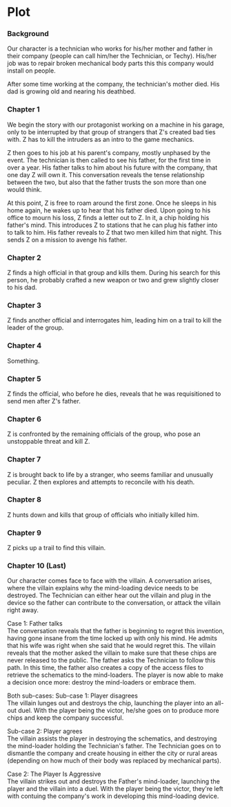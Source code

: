 # Plot


### Background

Our character is a technician who works for his/her mother and father in their company (people can call him/her the Technician, or Techy). His/her job was to repair broken mechanical body parts this this company would install on people.

After some time working at the company, the technician's mother died. His dad is growing old and nearing his deathbed.

### Chapter 1

We begin the story with our protagonist working on a machine in his garage, only to be interrupted by that group of strangers that Z's created bad ties with. Z has to kill the intruders as an intro to the game mechanics.

Z then goes to his job at his parent's company, mostly unphased by the event. The technician is then called to see his father, for the first time in over a year. His father talks to him about his future with the company, that one day Z will own it. This conversation reveals the tense relationship between the two, but also that the father trusts the son more than one would think.

At this point, Z is free to roam around the first zone. Once he sleeps in his home again, he wakes up to hear that his father died. Upon going to his office to mourn his loss, Z finds a letter out to Z. In it, a chip holding his father's mind. This introduces Z to stations that he can plug his father into to talk to him. His father reveals to Z that two men killed him that night. This sends Z on a mission to avenge his father.

### Chapter 2

Z finds a high official in that group and kills them. During his search for this person, he probably crafted a new weapon or two and grew slightly closer to his dad.

### Chapter 3

Z finds another official and interrogates him, leading him on a trail to kill the leader of the group.

### Chapter 4

Something.

### Chapter 5

Z finds the official, who before he dies, reveals that he was requisitioned to send men after Z's father.

### Chapter 6

Z is confronted by the remaining officials of the group, who pose an unstoppable threat and kill Z.

### Chapter 7

Z is brought back to life by a stranger, who seems familiar and unusually peculiar. Z then explores and attempts to reconcile with his death.

### Chapter 8

Z hunts down and kills that group of officials who initially killed him.


### Chapter 9

Z picks up a trail to find this villain.

### Chapter 10 (Last)

Our character comes face to face with the villain. A conversation arises, where the villain explains why the mind-loading device needs to be destroyed. The Technician can either hear out the villain and plug in the device so the father can contribute to the conversation, or attack the villain right away.

Case 1: Father talks <br/>
The conversation reveals that the father is beginning to regret this invention, having gone insane from the time locked up with only his mind. He admits that his wife was right when she said that he would regret this. The villain reveals that the mother asked the villain to make sure that these chips are never released to the public. The father asks the Technician to follow this path. In this time, the father also creates a copy of the access files to retrieve the schematics to the mind-loaders. The player is now able to make a decision once more: destroy the mind-loaders or embrace them.

Both sub-cases:
Sub-case 1: Player disagrees <br/>
The villain lunges out and destroys the chip, launching the player into an all-out duel. With the player being the victor, he/she goes on to produce more chips and keep the company successful.

Sub-case 2: Player agrees <br/>
The villain assists the player in destroying the schematics, and destroying the mind-loader holding the Technician's father. The Technician goes on to dismantle the company and create housing in either the city or rural areas (depending on how much of their body was replaced by mechanical parts).

Case 2: The Player Is Aggressive <br/>
The villain strikes out and destroys the Father's mind-loader, launching the player and the villain into a duel. With the player being the victor, they're left with contuing the company's work in developing this mind-loading device.
